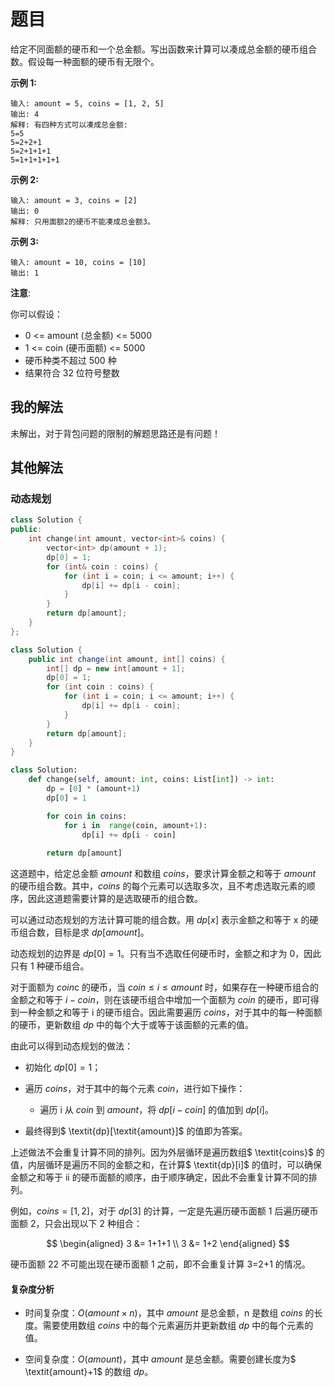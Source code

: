 # 题目

给定不同面额的硬币和一个总金额。写出函数来计算可以凑成总金额的硬币组合数。假设每一种面额的硬币有无限个。 

**示例 1:**

```
输入: amount = 5, coins = [1, 2, 5]
输出: 4
解释: 有四种方式可以凑成总金额:
5=5
5=2+2+1
5=2+1+1+1
5=1+1+1+1+1
```

**示例 2:**

```
输入: amount = 3, coins = [2]
输出: 0
解释: 只用面额2的硬币不能凑成总金额3。
```

**示例 3:**

```
输入: amount = 10, coins = [10] 
输出: 1
```

**注意**:

你可以假设：

- 0 <= amount (总金额) <= 5000
- 1 <= coin (硬币面额) <= 5000
- 硬币种类不超过 500 种
- 结果符合 32 位符号整数

## 我的解法

未解出，对于背包问题的限制的解题思路还是有问题！

## 其他解法

### 动态规划

```c++
class Solution {
public:
    int change(int amount, vector<int>& coins) {
        vector<int> dp(amount + 1);
        dp[0] = 1;
        for (int& coin : coins) {
            for (int i = coin; i <= amount; i++) {
                dp[i] += dp[i - coin];
            }
        }
        return dp[amount];
    }
};
```

```java
class Solution {
    public int change(int amount, int[] coins) {
        int[] dp = new int[amount + 1];
        dp[0] = 1;
        for (int coin : coins) {
            for (int i = coin; i <= amount; i++) {
                dp[i] += dp[i - coin];
            }
        }
        return dp[amount];
    }
}
```

```python
class Solution:
    def change(self, amount: int, coins: List[int]) -> int:
        dp = [0] * (amount+1)
        dp[0] = 1

        for coin in coins:
            for i in  range(coin, amount+1):
                dp[i] += dp[i - coin]
        
        return dp[amount]
```

这道题中，给定总金额 $\textit{amount}$ 和数组 $\textit{coins}$，要求计算金额之和等于 $\textit{amount}$ 的硬币组合数。其中，$\textit{coins}$ 的每个元素可以选取多次，且不考虑选取元素的顺序，因此这道题需要计算的是选取硬币的组合数。

可以通过动态规划的方法计算可能的组合数。用 $\textit{dp}[x]$ 表示金额之和等于 x 的硬币组合数，目标是求 $\textit{dp}[\textit{amount}]$。

动态规划的边界是 $\textit{dp}[0]=1$。只有当不选取任何硬币时，金额之和才为 0，因此只有 1 种硬币组合。

对于面额为 $\textit{coin}$c 的硬币，当 $\textit{coin} \le i \le \textit{amount}$ 时，如果存在一种硬币组合的金额之和等于 $i - \textit{coin}$，则在该硬币组合中增加一个面额为 $\textit{coin}$ 的硬币，即可得到一种金额之和等于 i 的硬币组合。因此需要遍历 $\textit{coins}$，对于其中的每一种面额的硬币，更新数组 $\textit{dp}$ 中的每个大于或等于该面额的元素的值。

由此可以得到动态规划的做法：

- 初始化 $\textit{dp}[0]=1$；

- 遍历 $\textit{coins}$，对于其中的每个元素 $\textit{coin}$，进行如下操作：

	- 遍历 i 从 $\textit{coin}$ 到 $\textit{amount}$，将 $\textit{dp}[i - \textit{coin}]$ 的值加到 $\textit{dp}[i]$。
- 最终得到$ \textit{dp}[\textit{amount}]$ 的值即为答案。

上述做法不会重复计算不同的排列。因为外层循环是遍历数组$ \textit{coins}$ 的值，内层循环是遍历不同的金额之和，在计算$ \textit{dp}[i]$ 的值时，可以确保金额之和等于 ii 的硬币面额的顺序，由于顺序确定，因此不会重复计算不同的排列。

例如，$\textit{coins}=[1,2]$，对于 $\textit{dp}[3]$ 的计算，一定是先遍历硬币面额 1 后遍历硬币面额 2，只会出现以下 2 种组合：

$$
\begin{aligned} 3 &= 1+1+1 \\ 3 &= 1+2 \end{aligned}
$$

硬币面额 22 不可能出现在硬币面额 1 之前，即不会重复计算 3=2+1 的情况。

#### 复杂度分析

- 时间复杂度：$O(\textit{amount} \times n)$，其中 $\textit{amount}$ 是总金额，n 是数组 $\textit{coins}$ 的长度。需要使用数组 $\textit{coins}$ 中的每个元素遍历并更新数组 $\textit{dp}$ 中的每个元素的值。

- 空间复杂度：$O(\textit{amount})$，其中 $\textit{amount}$ 是总金额。需要创建长度为$ \textit{amount}+1$ 的数组 $\textit{dp}$。


